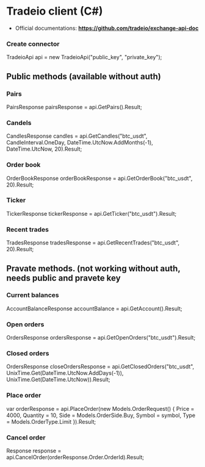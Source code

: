 # Tradeio client (C#)

* Official documentations: **https://github.com/tradeio/exchange-api-doc**

### Create connector
TradeioApi api = new TradeioApi("public_key", "private_key");

## Public methods (available without auth)
### Pairs
PairsResponse pairsResponse = api.GetPairs().Result;
### Candels
CandlesResponse candles = api.GetCandles("btc_usdt", CandleInterval.OneDay, DateTime.UtcNow.AddMonths(-1), DateTime.UtcNow, 20).Result;
### Order book
OrderBookResponse orderBookResponse = api.GetOrderBook("btc_usdt", 20).Result;
### Ticker
TickerResponse tickerResponse = api.GetTicker("btc_usdt").Result;
### Recent trades
TradesResponse tradesResponse = api.GetRecentTrades("btc_usdt", 20).Result;

## Pravate methods. (not working without auth, needs public and pravete key
### Current balances
AccountBalanceResponse accountBalance = api.GetAccount().Result;
### Open orders
OrdersResponse ordersResponse = api.GetOpenOrders("btc_usdt").Result;
### Closed orders
OrdersResponse closeOrdersResponse = api.GetClosedOrders("btc_usdt", UnixTime.Get(DateTime.UtcNow.AddDays(-1)), UnixTime.Get(DateTime.UtcNow)).Result;
### Place order
var orderResponse = api.PlaceOrder(new Models.OrderRequest()
{
    Price = 4000,
    Quantity = 10,
    Side = Models.OrderSide.Buy,
    Symbol = symbol,
    Type = Models.OrderType.Limit
}).Result;
### Cancel order
Response response = api.CancelOrder(orderResponse.Order.OrderId).Result;
